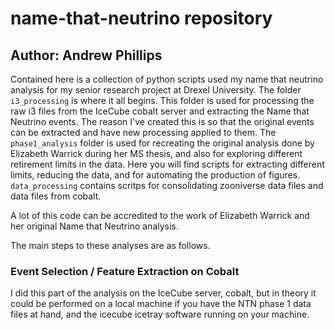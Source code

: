 # name-that-neutrino repository
## Author: Andrew Phillips
Contained here is a collection of python scripts used my name that neutrino analysis for my senior research project at Drexel University. The folder ```i3_processing``` is where it all begins. This folder is used for processing the raw i3 files from the IceCube cobalt server and extracting the Name that Neutrino events. The reason I've created this is so that the original events can be extracted and have new processing applied to them. The ```phase1_analysis``` folder is used for recreating the original analysis done by Elizabeth Warrick during her MS thesis, and also for exploring different retirement limits in the data. Here you will find scripts for extracting different limits, reducing the data, and for automating the production of figures. ```data_processing``` contains scritps for consolidating zooniverse data files and data files from cobalt. 

A lot of this code can be accredited to the work of Elizabeth Warrick and her original Name that Neutrino analysis. 

The main steps to these analyses are as follows.

### Event Selection / Feature Extraction on Cobalt
I did this part of the analysis on the IceCube server, cobalt, but in theory it could be performed on a local machine if you have the NTN phase 1 data files at hand, and the icecube icetray software running on your machine. 
